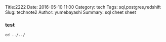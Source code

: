 Title:2222
Date: 2016-05-10 11:00
Category: tech
Tags: sql,postgres,redshift
Slug: technote2
Author: yumebayashi
Summary: sql cheet sheet


### test

```
cd ../../
```
